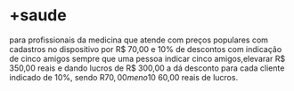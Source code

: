 # +saude
para profissionais da medicina que atende com preços populares
com cadastros no dispositivo por R$ 70,00 e 10% de descontos com indicação de cinco amigos
sempre que uma pessoa indicar cinco amigos,elevarar R$ 350,00 reais e dando lucros de R$ 300,00 a dá desconto para cada cliente indicado de 10%, sendo R$70,00 meno 10% = a R$ 60,00 reais de lucros.
